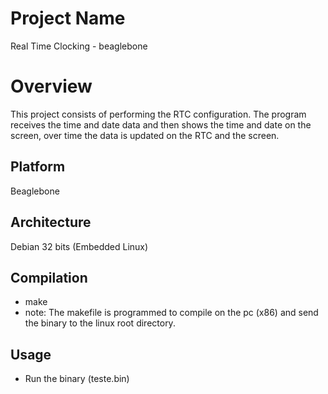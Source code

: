 # Project Name
Real Time Clocking - beaglebone

# Overview
This project consists of performing the RTC configuration. The program receives the time and date data and then shows the time and date on the screen, over time the data is updated on the RTC and the screen.

## Platform
Beaglebone

## Architecture
Debian 32 bits (Embedded Linux)

## Compilation
- make
- note: The makefile is programmed to compile on the pc (x86) and send the binary to the linux root directory.

## Usage
- Run the binary (teste.bin)
